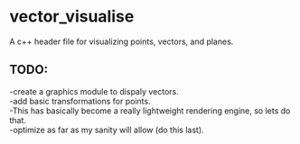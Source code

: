 # vector_visualise
A c++ header file for visualizing points, vectors, and planes.   

## TODO:
-create a graphics module to dispaly vectors.  
-add basic transformations for points.  
-This has basically become a really lightweight rendering engine, so lets do that.  
-optimize as far as my sanity will allow (do this last).  
